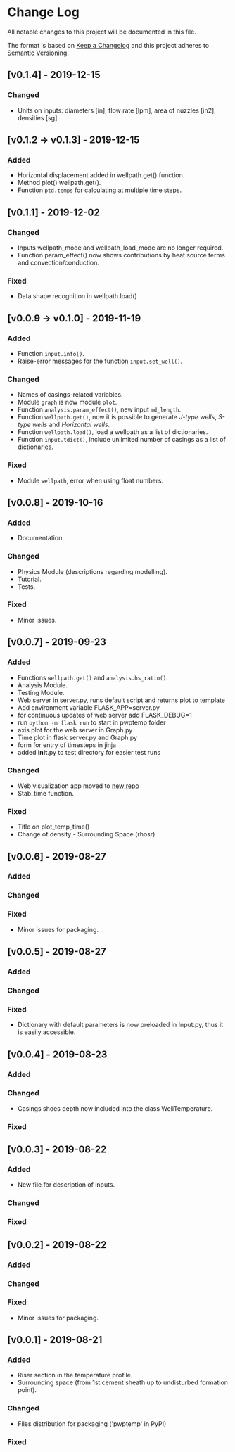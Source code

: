 # Change Log
All notable changes to this project will be documented in this file.
 
The format is based on [Keep a Changelog](http://keepachangelog.com/)
and this project adheres to [Semantic Versioning](http://semver.org/).

## [v0.1.4] - 2019-12-15
### Changed
- Units on inputs: diameters [in], flow rate [lpm], area of nuzzles [in2], densities [sg].

## [v0.1.2 -> v0.1.3] - 2019-12-15
### Added
- Horizontal displacement added in wellpath.get() function.
- Method plot() wellpath.get().
- Function `ptd.temps` for calculating at multiple time steps.

## [v0.1.1] - 2019-12-02
### Changed
- Inputs wellpath_mode and wellpath_load_mode are no longer required.
- Function param_effect() now shows contributions by heat source terms and convection/conduction.
### Fixed
- Data shape recognition in wellpath.load()

## [v0.0.9 -> v0.1.0] - 2019-11-19
### Added
- Function `input.info()`.
- Raise-error messages for the function `input.set_well()`.
### Changed
- Names of casings-related variables.
- Module `graph` is now module `plot`.
- Function `analysis.param_effect()`, new input `md_length`.
- Function `wellpath.get()`, now it is possible to generate *J-type wells*, *S-type wells* and *Horizontal wells*.
- Function `wellpath.load()`, load a wellpath as a list of dictionaries.
- Function `input.tdict()`, include unlimited number of casings as a list of dictionaries.
### Fixed
- Module `wellpath`, error when using float numbers.

## [v0.0.8] - 2019-10-16
### Added
- Documentation.
### Changed
- Physics Module (descriptions regarding modelling).
- Tutorial.
- Tests.
### Fixed
- Minor issues.

## [v0.0.7] - 2019-09-23
### Added
- Functions `wellpath.get()` and `analysis.hs_ratio()`.
- Analysis Module.
- Testing Module.
- Web server in server.py, runs default script and returns plot to template
- Add environment variable FLASK_APP=server.py
- for continuous updates of web server add FLASK_DEBUG=1
- run `python -m flask run` to start in pwptemp folder
- axis plot for the web server in Graph.py
- Time plot in flask server.py and Graph.py
- form for entry of timesteps in jinja
- added __init__.py to test directory for easier test runs
### Changed
- Web visualization app moved to [new repo](https://github.com/pro-well-plan/WebVisual-for-pwptemp) 
- Stab_time function.
### Fixed
- Title on plot_temp_time()
- Change of density - Surrounding Space (rhosr)

## [v0.0.6] - 2019-08-27
### Added
### Changed
### Fixed
- Minor issues for packaging.

## [v0.0.5] - 2019-08-27
### Added
### Changed 
### Fixed
- Dictionary with default parameters is now preloaded in Input.py, thus it is easily accessible.

## [v0.0.4] - 2019-08-23
### Added
### Changed 
- Casings shoes depth now included into the class WellTemperature.
### Fixed

## [v0.0.3] - 2019-08-22
### Added
- New file for description of inputs.
### Changed 
### Fixed

## [v0.0.2] - 2019-08-22
### Added
### Changed
### Fixed
- Minor issues for packaging.

## [v0.0.1] - 2019-08-21
### Added
- Riser section in the temperature profile.
- Surrounding space (from 1st cement sheath up to undisturbed formation point).
### Changed
- Files distribution for packaging ('pwptemp' in PyPI)
### Fixed
